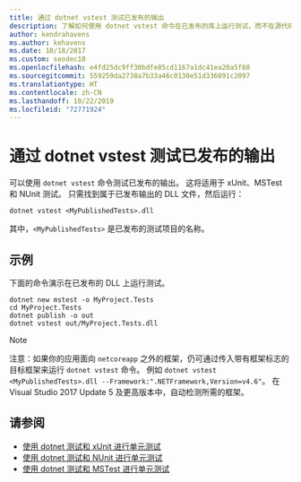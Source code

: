 ```yaml
---
title: 通过 dotnet vstest 测试已发布的输出
description: 了解如何使用 dotnet vstest 命令在已发布的库上运行测试，而不在源代码上运行测试。
author: kendrahavens
ms.author: kehavens
ms.date: 10/18/2017
ms.custom: seodec18
ms.openlocfilehash: e4fd25dc9ff30bdfe85cd1167a1dc41ea20a5f80
ms.sourcegitcommit: 559259da2738a7b33a46c0130e51d336091c2097
ms.translationtype: HT
ms.contentlocale: zh-CN
ms.lasthandoff: 10/22/2019
ms.locfileid: "72771924"
---
```

# <a name="test-published-output-with-dotnet-vstest"></a>通过 dotnet vstest 测试已发布的输出

可以使用 `dotnet vstest` 命令测试已发布的输出。 这将适用于 xUnit、MSTest 和 NUnit 测试。 只需找到属于已发布输出的 DLL 文件，然后运行：

```dotnetcli
dotnet vstest <MyPublishedTests>.dll
```

其中，`<MyPublishedTests>` 是已发布的测试项目的名称。

## <a name="example"></a>示例

下面的命令演示在已发布的 DLL 上运行测试。

```dotnetcli
dotnet new mstest -o MyProject.Tests
cd MyProject.Tests
dotnet publish -o out
dotnet vstest out/MyProject.Tests.dll
```

> [!NOTE]
> 注意：如果你的应用面向 `netcoreapp` 之外的框架，仍可通过传入带有框架标志的目标框架来运行 `dotnet vstest` 命令。 例如 `dotnet vstest <MyPublishedTests>.dll --Framework:".NETFramework,Version=v4.6"`。 在 Visual Studio 2017 Update 5 及更高版本中，自动检测所需的框架。

## <a name="see-also"></a>请参阅

- [使用 dotnet 测试和 xUnit 进行单元测试](unit-testing-with-dotnet-test.md)
- [使用 dotnet 测试和 NUnit 进行单元测试](unit-testing-with-nunit.md)
- [使用 dotnet 测试和 MSTest 进行单元测试](unit-testing-with-mstest.md)
